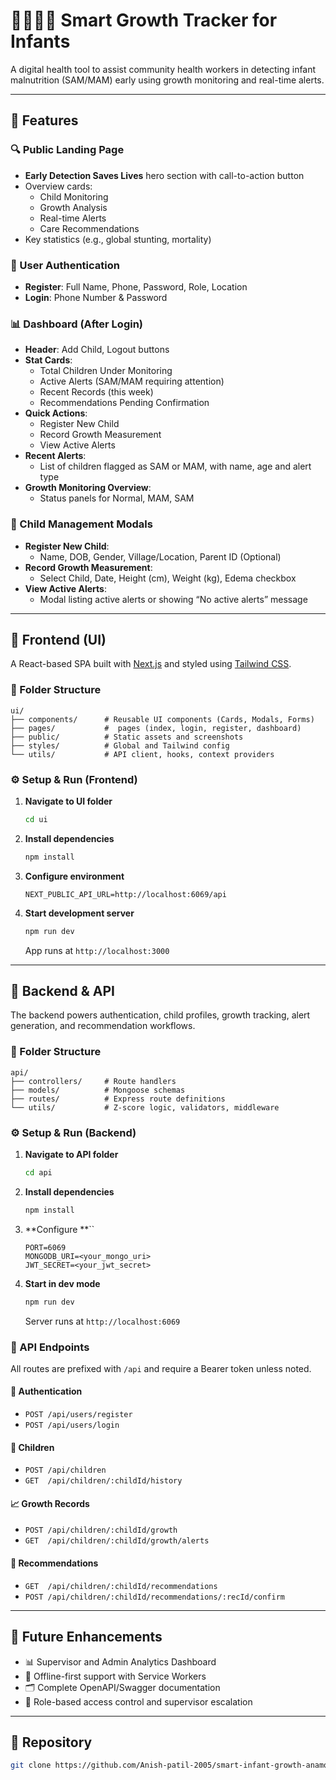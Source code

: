# 👨‍👩‍👧‍👦 Smart Growth Tracker for Infants

A digital health tool to assist community health workers in detecting infant malnutrition (SAM/MAM) early using growth monitoring and real-time alerts.



---

## 🚀 Features

### 🔍 Public Landing Page

- **Early Detection Saves Lives** hero section with call-to-action button
- Overview cards:
  - Child Monitoring
  - Growth Analysis
  - Real-time Alerts
  - Care Recommendations
- Key statistics (e.g., global stunting, mortality)

### 🔐 User Authentication

- **Register**: Full Name, Phone, Password, Role, Location
- **Login**: Phone Number & Password

### 📊 Dashboard (After Login)

- **Header**: Add Child, Logout buttons
- **Stat Cards**:
  - Total Children Under Monitoring
  - Active Alerts (SAM/MAM requiring attention)
  - Recent Records (this week)
  - Recommendations Pending Confirmation
- **Quick Actions**:
  - Register New Child
  - Record Growth Measurement
  - View Active Alerts
- **Recent Alerts**:
  - List of children flagged as SAM or MAM, with name, age and alert type
- **Growth Monitoring Overview**:
  - Status panels for Normal, MAM, SAM

### 👶 Child Management Modals

- **Register New Child**:
  - Name, DOB, Gender, Village/Location, Parent ID (Optional)
- **Record Growth Measurement**:
  - Select Child, Date, Height (cm), Weight (kg), Edema checkbox
- **View Active Alerts**:
  - Modal listing active alerts or showing “No active alerts” message

---

## 🧩 Frontend (UI)

A React-based SPA built with [Next.js](https://nextjs.org/) and styled using [Tailwind CSS](https://tailwindcss.com/).

### 📁 Folder Structure

```
ui/
├── components/      # Reusable UI components (Cards, Modals, Forms)
├── pages/           #  pages (index, login, register, dashboard)
├── public/          # Static assets and screenshots
├── styles/          # Global and Tailwind config
└── utils/           # API client, hooks, context providers
```

### ⚙️ Setup & Run (Frontend)

1. **Navigate to UI folder**
   ```bash
   cd ui
   ```
2. **Install dependencies**
   ```bash
   npm install
   ```
3. **Configure environment**
   ```env
   NEXT_PUBLIC_API_URL=http://localhost:6069/api
   ```
4. **Start development server**
   ```bash
   npm run dev
   ```
   App runs at `http://localhost:3000`

---

## 🧠 Backend & API

The backend powers authentication, child profiles, growth tracking, alert generation, and recommendation workflows.

### 📁 Folder Structure

```
api/
├── controllers/     # Route handlers
├── models/          # Mongoose schemas
├── routes/          # Express route definitions
└── utils/           # Z-score logic, validators, middleware
```

### ⚙️ Setup & Run (Backend)

1. **Navigate to API folder**
   ```bash
   cd api
   ```
2. **Install dependencies**
   ```bash
   npm install
   ```
3. **Configure **``
   ```env
   PORT=6069
   MONGODB_URI=<your_mongo_uri>
   JWT_SECRET=<your_jwt_secret>
   ```
4. **Start in dev mode**
   ```bash
   npm run dev
   ```
   Server runs at `http://localhost:6069`

### 📡 API Endpoints

All routes are prefixed with `/api` and require a Bearer token unless noted.

#### 🔐 Authentication

- `POST /api/users/register`
- `POST /api/users/login`

#### 👶 Children

- `POST /api/children`
- `GET  /api/children/:childId/history`

#### 📈 Growth Records

- `POST /api/children/:childId/growth`
- `GET  /api/children/:childId/growth/alerts`

#### 📝 Recommendations

- `GET  /api/children/:childId/recommendations`
- `POST /api/children/:childId/recommendations/:recId/confirm`

---

## 🌱 Future Enhancements

- 📊 Supervisor and Admin Analytics Dashboard
- 📱 Offline-first support with Service Workers
- 🗂️ Complete OpenAPI/Swagger documentation
- 🔐 Role-based access control and supervisor escalation

---

## 📎 Repository

```bash
git clone https://github.com/Anish-patil-2005/smart-infant-growth-anamoly-detection-system
```
